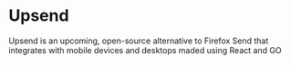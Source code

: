 # Upsend

Upsend is an upcoming, open-source alternative to Firefox Send that integrates with mobile devices and desktops maded using React and GO
